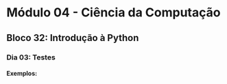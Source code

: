 # Módulo 04 - Ciência da Computação
## Bloco 32: Introdução à Python
### Dia 03: Testes
#### Exemplos:

